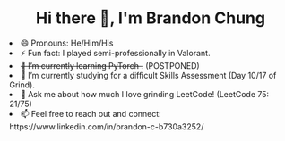 <h1 align="center">
  Hi there 👋, I'm Brandon Chung
</h1>

<!--
**bchung9/bchung9** is a ✨ _special_ ✨ repository because its `README.md` (this file) appears on your GitHub profile.

Here are some ideas to get you started:

- 🔭 I’m currently working on ...
- 🌱 I’m currently learning ...
- 👯 I’m looking to collaborate on ...
- 🤔 I’m looking for help with ...
- 💬 Ask me about ...
- 📫 How to reach me: ...
- 😄 Pronouns: ...
- ⚡ Fun fact: ...
-->
<li>😄 Pronouns: He/Him/His</li>
<li>⚡ Fun fact: I played semi-professionally in Valorant.</li>
<li><s>🌱 I’m currently learning PyTorch .</s> (POSTPONED)</li>
<li>🌱 I’m currently studying for a difficult Skills Assessment (Day 10/17 of Grind).</li>
<li>🤔 Ask me about how much I love grinding LeetCode! (LeetCode 75: 21/75)</li>
<li>📫 Feel free to reach out and connect: https://www.linkedin.com/in/brandon-c-b730a3252/</li>

